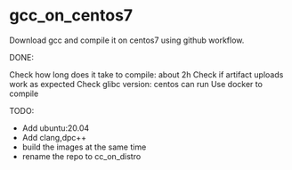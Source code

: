 # gcc_on_centos7


Download gcc and compile it on centos7 using github workflow.

DONE:

Check how long does it take to compile: about 2h
Check if artifact uploads work as expected
Check glibc version: centos can run
Use docker to compile

TODO:

- Add ubuntu:20.04
- Add clang,dpc++
- build the images at the same time
- rename the repo to cc_on_distro



